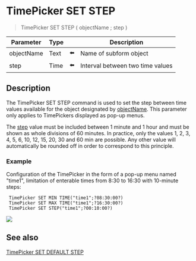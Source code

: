 # TimePicker SET STEP

> TimePicker SET STEP ( objectName ; step )

| Parameter | Type |     | Description |
| --- | --- | --- | --- |
| objectName | Text | ⬅️ | Name of subform object |
| step | Time | ⬅️ | Interval between two time values |
## Description

The TimePicker SET STEP command is used to set the step between time values available for the object designated by [objectName](# "Name of subform object"). This parameter only applies to TimePickers displayed as pop-up menus.

The [step](# "Interval between two time values") value must be included between 1 minute and 1 hour and must be shown as whole divisions of 60 minutes. In practice, only the values 1, 2, 3, 4, 5, 6, 10, 12, 15, 20, 30 and 60 min are possible. Any other value will automatically be rounded off in order to correspond to this principle.

### Example  

Configuration of the TimePicker in the form of a pop-up menu named "time1", limitation of enterable times from 8:30 to 16:30 with 10-minute steps:

```4d
 TimePicker SET MIN TIME("time1";?08:30:00?)  
 TimePicker SET MAX TIME("time1";?16:30:00?)  
 TimePicker SET STEP("time1";?00:10:00?)
```

![](https://doc.4d.com/4Dv19/picture/308616/pict308616.en.png)

## See also

[TimePicker SET DEFAULT STEP](TimePicker%20SET%20DEFAULT%20STEP.md)
